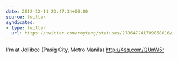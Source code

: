 ```yaml
---
date: 2012-12-11 23:47:34+00:00
source: twitter
syndicated:
- type: twitter
  url: https://twitter.com/roytang/statuses/278647241709858816/
---
```


I'm at Jollibee (Pasig City, Metro Manila) http://4sq.com/QUnW5r